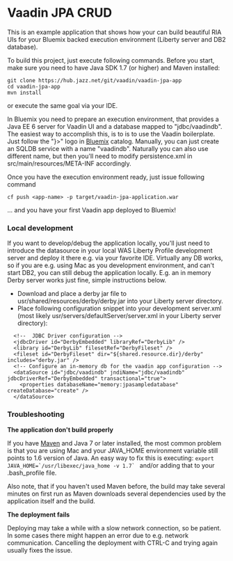 # Vaadin JPA CRUD

This is an example application that shows how your can build beautiful RIA UIs for your Bluemix backed execution environment (Liberty server and DB2 database).

To build this project, just execute following commands. Before you start, make sure you need to have Java SDK 1.7 (or higher) and Maven installed:

```
git clone https://hub.jazz.net/git/vaadin/vaadin-jpa-app
cd vaadin-jpa-app
mvn install
```

or execute the same goal via your IDE.

In Bluemix you need to prepare an execution environment, that provides a Java EE 6 server for Vaadin UI and a database mapped to "jdbc/vaadindb". The easiest way to accomplish this, is to is to use the Vaadin boilerplate. Just follow the "}>" logo in [Bluemix](http://bluemix.net/) catalog. Manually, you can just create an SQLDB service with a name "vaadindb". Naturally you can also use different name, but then you'll need to modify persistence.xml in src/main/resources/META-INF accordingly.

Once you have the execution environment ready, just issue following command 
```
cf push <app-name> -p target/vaadin-jpa-application.war
```
... and you have your first Vaadin app deployed to Bluemix!

### Local development

If you want to develop/debug the application locally, you'll just need to introduce the datasource in your local WAS Liberty Profile development server and deploy it there e.g. via your favorite IDE. Virtually any DB works, so if you are e.g. using Mac as you development environment, and can't start DB2, you can still debug the application locally. E.g. an in memory Derby server works just fine, simple instructions below.

* Download and place a derby jar file to usr/shared/resources/derby/derby.jar into your Liberty server directory.
* Place following configuration snippet into your development server.xml (most likely usr/servers/defaultServer/server.xml in your Liberty server directory):
```
  <!--  JDBC Driver configuration -->
  <jdbcDriver id="DerbyEmbedded" libraryRef="DerbyLib" />
  <library id="DerbyLib" filesetRef="DerbyFileset" />
  <fileset id="DerbyFileset" dir="${shared.resource.dir}/derby" includes="derby.jar" />
  <!-- Configure an in-memory db for the vaadin app configuration -->
  <dataSource id="jdbc/vaadindb" jndiName="jdbc/vaadindb" jdbcDriverRef="DerbyEmbedded" transactional="true">
    <properties databaseName="memory:jpasampledatabase" createDatabase="create" />
  </dataSource>
```


### Troubleshooting

**The application don't build properly** 

If you have [Maven](https://maven.apache.org/download.cgi) and Java 7 or later installed, the most common problem is that you are using Mac and your JAVA_HOME environment variable still points to 1.6 version of Java. An easy way to fix this is executing: 
```export JAVA_HOME=`/usr/libexec/java_home -v 1.7` ```
and/or adding that to your .bash_profile file.

Also note, that if you haven't used Maven before, the build may take several minutes on first run as Maven downloads several dependencies used by the application itself and the build.
 
**The deployment fails**

Deploying may take a while with a slow network connection, so be patient. In some cases there might happen an error due to e.g. network communication. Cancelling the deployment with CTRL-C and trying again usually fixes the issue.
